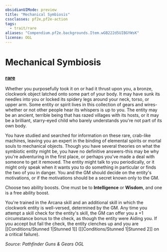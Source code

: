 ```yaml
---
obsidianUIMode: preview
title: "Mechanical Symbiosis"
cssclasses: pf2e,pf2e-action
tags:
  - trait/rare
aliases: "Compendium.pf2e.backgrounds.Item.wGB222d5UIBGYWsK"
license: OGL
---
```

# Mechanical Symbiosis

### [rare](rare "Rare Rarity Trait")






Whether you purposefully took it on or had it thrust upon you, a bronze, clockwork object latched onto some part of your body. It may have sunk its needles into you or locked its spidery legs around your neck, torso, or upper arm. Some entity or spirit lives in this collection of gears and wires-whether or not other people hear its whispers is up to you. The entity may be an ancient, terrible being that has razed villages with its hosts, or it may be a brilliant, starry-eyed child who barely understands you're not part of its own body.

You have studied and searched for information on these rare, crab-like machines, leaving you an expert in the binding of elemental spirits or mortal souls to mechanical objects. Though you have several theories on what the symbiotic entity might be, you have no definitive answers-this may be why you're adventuring in the first place, or perhaps you've made a deal with someone to get it removed. The entity might talk to you periodically, or it might only speak when it wants you to do something in particular or finds the two of you in danger. You and the GM should decide on the entity's motivations, or if the motivations should be a secret known only to the GM.

Choose two ability boosts. One must be to **Intelligence** or **Wisdom**, and one is a free ability boost.

You're trained in the Arcana skill and an additional skill in which the clockwork entity is well-versed, determined by the GM. Any time you attempt a skill check for the entity's skill, the GM can offer you a +1 circumstance bonus to the check, as though the entity were Aiding you. If you accept but fail the check, the entity clenches up and you are [[Conditions/Stunned 1|Stunned 1]] ([[Conditions/Stunned 1|Stunned 2]] on a critical failure).

*Source: Pathfinder Guns & Gears*
*OGL*